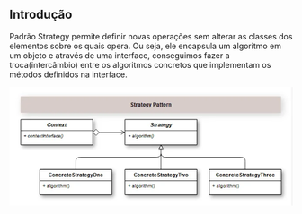 ## Introdução

 Padrão Strategy permite definir novas operações sem alterar as classes dos elementos sobre os quais opera. Ou seja, ele encapsula um algoritmo em um objeto e através de uma interface, conseguimos fazer a troca(intercâmbio) entre os algoritmos concretos que implementam os métodos definidos na interface.

![alt text](image.png)
